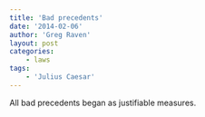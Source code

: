 ```yaml
---
title: 'Bad precedents'
date: '2014-02-06'
author: 'Greg Raven'
layout: post
categories:
    - laws
tags:
    - 'Julius Caesar'
---
```


All bad precedents began as justifiable measures.